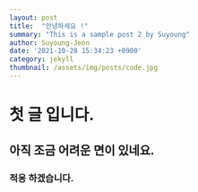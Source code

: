 ```yaml
---
layout: post
title:  "안녕하세요 !"
summary: "This is a sample post 2 by Suyoung"
author: Suyoung-Jeon
date: '2021-10-28 15:34:23 +0900'
category: jekyll
thumbnail: /assets/img/posts/code.jpg
---
```


# 첫 글 입니다.

## 아직 조금 어려운 면이 있네요.

### 적응 하겠습니다.

